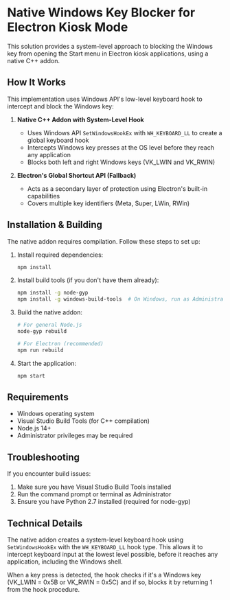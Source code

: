 # Native Windows Key Blocker for Electron Kiosk Mode

This solution provides a system-level approach to blocking the Windows key from opening the Start menu in Electron kiosk applications, using a native C++ addon.

## How It Works

This implementation uses Windows API's low-level keyboard hook to intercept and block the Windows key:

1. **Native C++ Addon with System-Level Hook**
   - Uses Windows API `SetWindowsHookEx` with `WH_KEYBOARD_LL` to create a global keyboard hook
   - Intercepts Windows key presses at the OS level before they reach any application
   - Blocks both left and right Windows keys (VK_LWIN and VK_RWIN)

2. **Electron's Global Shortcut API (Fallback)**
   - Acts as a secondary layer of protection using Electron's built-in capabilities
   - Covers multiple key identifiers (Meta, Super, LWin, RWin)

## Installation & Building

The native addon requires compilation. Follow these steps to set up:

1. Install required dependencies:
   ```bash
   npm install
   ```

2. Install build tools (if you don't have them already):
   ```bash
   npm install -g node-gyp
   npm install -g windows-build-tools  # On Windows, run as Administrator
   ```

3. Build the native addon:
   ```bash
   # For general Node.js
   node-gyp rebuild
   
   # For Electron (recommended)
   npm run rebuild
   ```

4. Start the application:
   ```bash
   npm start
   ```

## Requirements

- Windows operating system
- Visual Studio Build Tools (for C++ compilation)
- Node.js 14+
- Administrator privileges may be required

## Troubleshooting

If you encounter build issues:

1. Make sure you have Visual Studio Build Tools installed
2. Run the command prompt or terminal as Administrator
3. Ensure you have Python 2.7 installed (required for node-gyp)

## Technical Details

The native addon creates a system-level keyboard hook using `SetWindowsHookEx` with the `WH_KEYBOARD_LL` hook type. This allows it to intercept keyboard input at the lowest level possible, before it reaches any application, including the Windows shell.

When a key press is detected, the hook checks if it's a Windows key (VK_LWIN = 0x5B or VK_RWIN = 0x5C) and if so, blocks it by returning 1 from the hook procedure.
